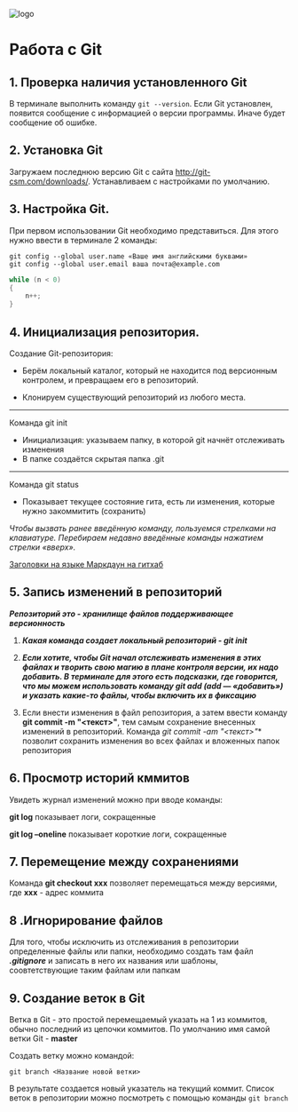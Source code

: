 ![logo](1.jpg)
# Работа с Git

## 1. Проверка наличия установленного Git

В терминале выполнить команду `git --version`.
Если Git установлен, появится сообщение с информацией о версии программы. Иначе будет сообщение об ошибке.

## 2. Установка Git
Загружаем последнюю версию Git с сайта http://git-csm.com/downloads/.
Устанавливаем с настройками по умолчанию.

## 3. Настройка Git.
При первом использовании Git необходимо представиться. Для этого нужно ввести в терминале 2 команды:
```
git config --global user.name «Ваше имя английскими буквами»
git config --global user.email ваша почта@example.com
```

```C#
while (n < 0)
{
    n++;
}
```

## 4. Инициализация репозитория.

Создание Git-репозитория:
* Берём локальный каталог, который не
находится под версионным контролем, 
и превращаем его в репозиторий.
+ Клонируем существующий репозиторий 
из любого места.
***
Команда git init
- Инициализация: указываем папку, в которой
git начнёт отслеживать изменения
- В папке создаётся скрытая папка .git
---
Команда git status
* Показывает текущее состояние гита, есть 
ли изменения, которые нужно закоммитить
(сохранить)

_Чтобы вызвать ранее введённую команду,
пользуемся стрелками на клавиатуре.
Перебираем недавно введённые команды
нажатием стрелки «вверх»._

[Заголовки на языке Маркдаун на гитхаб](https://gist.github.com/Jekins/2bf2d0638163f1294637 "Заголовки на языке Маркдаун на гитхаб")

## 5. Запись изменений в репозиторий

***Репозиторий это - хранилище файлов поддерживающее версионность***

1. ***Какая команда создает локальный репозиторий - _git init_***

2. ***Если хотите, чтобы Git начал отслеживать изменения в этих файлах и творить свою магию в плане контроля версии, их надо добавить. В терминале для этого есть подсказки, где говорится, что мы можем использовать команду git add (add — «добавить») и указать какие-то файлы, чтобы включить их в фиксацию***

3. Если внести изменения в файл репозитория, а затем ввести команду **git commit -m "<текст>"**, тем самым сохранение внесенных изменений в репозиторий. Команда *git commit -am "<текст>"** позволит сохранить изменения во всех файлах и вложенных папок репозитория


## 6. Просмотр историй кммитов

Увидеть журнал изменений можно при вводе команды:

**git log** показывает логи, сокращенные

**git log –oneline** показывает короткие логи, сокращенные

## 7. Перемещение между сохранениями

Команда **git checkout xxx** позволяет перемещаться между версиями, где **ххх** - адрес коммита

## 8 .Игнорирование файлов
Для того, чтобы исключить из отслеживания в репозитории определенные файлы или папки, необходимо создать там файл ***.gitignore*** и записать в него их названия или шаблоны, соовтетствующие таким файлам или папкам

## 9. Создание веток в Git
Ветка в Git - это простой перемещаемый указать на 1 из коммитов, обычно последний из цепочки коммитов.
По умолчанию имя самой ветки Git - **master**

Создать ветку можно командой:
```
git branch <Название новой ветки>
```
В результате создается новый указатель на текущий коммит.
Список веток в репозитории можно посмотреть с помощью команды  `git branch` 



